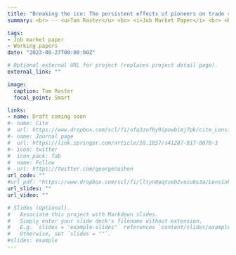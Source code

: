 ```yaml
---
title: "Breaking the ice: The persistent effects of pioneers on trade relationships"
summary: <br> -- <u>Tom Raster</u> <br> <i>Job Market Paper</i> <br> <br> <small> A substantial share of countries and regions today do not trade with each other. An influential hypothesis argues that pioneers, first movers on trade links, are instrumental in lastingly closing these zero trade flows but that they are too few relative to a social optimum due to second movers free-riding on the information they acquire. To what extent does this shortage of pioneers cause zero trade flows? This paper provides the first empirical and causal evidence of the effects of pioneers on trade in the short and long run and through spillovers. I draw on the universe of 1.4 million ship voyages of Baltic Sea ports with the rest of the world from 1500 to 1856. This data allows me to isolate the first pioneering voyage that ever connected two towns and to study how trade evolves subsequently. I obtain quasi-exogenous variation in pioneering from random encounters between captains and from sea ice that temporarily obstructs trade with some towns. I find that an individual pioneering voyage quickly spills over to other captains,  increasing aggregate trade flows by between six and eight %. This effect is composed of (i) increased trade with the pioneered ports, (ii) a lack of diversion from existing ports, and (iii) a wave of further pioneering Tracking captains across their voyages, I find that the 'forced experimentation' induced by sea ice is particularly powerful in lastingly breaking existing trading habits. I also discuss how institutions and captain characteristics impact pioneering success and show that pioneering-induced trade also translates into population growth.</small>

tags:
- Job market paper
- Working papers
date: "2023-08-27T00:00:00Z"

# Optional external URL for project (replaces project detail page).
external_link: ""

image:
  caption: Tom Raster
  focal_point: Smart

links:
- name: Draft coming soon
#- name: Cite
#  url: https://www.dropbox.com/scl/fi/ofq3zofby9ipowbimj7pk/cite_Lensink_Raster_Timmer_2017_Liquidity-Constraints-and-Willingness-to-Pay-for-Solar-Lamps-and-Water-Filters-in-Jakarta.txt?rlkey=3nf7i4o6kbrpoz6po7ecy8lo1&dl=0
#- name: Journal page
#  url: https://link.springer.com/article/10.1057/s41287-017-0078-3
#- icon: twitter
#  icon_pack: fab
#  name: Follow
#  url: https://twitter.com/georgecushen
url_code: ""
#url_pdf: "https://www.dropbox.com/scl/fi/lltyn8eqtuoh2voiu8s3a/Lensink_Raster_Timmer_2017_Liquidity-Constraints-and-Willingness-to-Pay-for-Solar-Lamps-and-Water-Filters-in-Jakarta.pdf?rlkey=2zs3qsxio2x4849ipge4t2yar&dl=0"
url_slides: ""
url_video: ""

# Slides (optional).
#   Associate this project with Markdown slides.
#   Simply enter your slide deck's filename without extension.
#   E.g. `slides = "example-slides"` references `content/slides/example-slides.md`.
#   Otherwise, set `slides = ""`.
#slides: example
---
```





